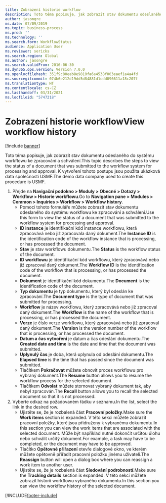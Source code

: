 ```yaml
---
title: Zobrazení historie workflow
description: Toto téma popisuje, jak zobrazit stav dokumentu odeslaného do systému workflowu ke zpracování a schválení.
author: jasongre
ms.date: 07/09/2019
ms.topic: business-process
ms.prod: ''
ms.technology: ''
ms.search.form: WorkflowStatus
audience: Application User
ms.reviewer: sericks
ms.search.region: Global
ms.author: jasongre
ms.search.validFrom: 2016-06-30
ms.dyn365.ops.version: Version 7.0.0
ms.openlocfilehash: 351f9c80eab8e9810fa6a4538f003eaef1a4a4fd
ms.sourcegitcommit: 074b6e212d19dd5d84881d1cdd096611a18c207f
ms.translationtype: HT
ms.contentlocale: cs-CZ
ms.lasthandoff: 03/31/2021
ms.locfileid: "5747218"
---
```

# <a name="view-workflow-history"></a><span data-ttu-id="2a02c-103">Zobrazení historie workflow</span><span class="sxs-lookup"><span data-stu-id="2a02c-103">View workflow history</span></span>

[!include [banner](../../includes/banner.md)]

<span data-ttu-id="2a02c-104">Toto téma popisuje, jak zobrazit stav dokumentu odeslaného do systému workflowu ke zpracování a schválení.</span><span class="sxs-lookup"><span data-stu-id="2a02c-104">This topic describes the steps to view the status of a document that was submitted to the workflow system for processing and approval.</span></span> <span data-ttu-id="2a02c-105">K vytvoření tohoto postupu jsou použita ukázková data společnosti USMF.</span><span class="sxs-lookup"><span data-stu-id="2a02c-105">The demo data company used to create this procedure is USMF.</span></span>

1. <span data-ttu-id="2a02c-106">Přejde na **Navigační podokno > Moduly > Obecné > Dotazy > Workflow > Historie workflowu**.</span><span class="sxs-lookup"><span data-stu-id="2a02c-106">Go to **Navigation pane > Modules > Common > Inquiries > Workflow > Workflow history**.</span></span>
    - <span data-ttu-id="2a02c-107">Pomocí tohoto formuláře můžete zobrazit stav dokumentu odeslaného do systému workflowu ke zpracování a schválení.</span><span class="sxs-lookup"><span data-stu-id="2a02c-107">Use this form to view the status of a document that was submitted to the workflow system for processing and approval.</span></span>  
    - <span data-ttu-id="2a02c-108">**ID instance** je identifikační kód instance workflowu, která zpracovává nebo již zpracovala daný dokument.</span><span class="sxs-lookup"><span data-stu-id="2a02c-108">The **Instance ID** is the identification code of the workflow instance that is processing, or has processed the document.</span></span>  
    - <span data-ttu-id="2a02c-109">**Stav** je stav workflowu dokumentu.</span><span class="sxs-lookup"><span data-stu-id="2a02c-109">The **Status** is the workflow status of the document.</span></span>  
    - <span data-ttu-id="2a02c-110">**ID workflowu** je identifikační kód workflowu, který zpracovává nebo již zpracoval daný dokument.</span><span class="sxs-lookup"><span data-stu-id="2a02c-110">The **Workflow ID** is the identification code of the workflow that is processing, or has processed the document.</span></span>  
    - <span data-ttu-id="2a02c-111">**Dokument** je identifikační kód dokumentu.</span><span class="sxs-lookup"><span data-stu-id="2a02c-111">The **Document** is the identification code of the document.</span></span>  
    - <span data-ttu-id="2a02c-112">**Typ dokumentu** je typ dokumentu, který byl odeslán ke zpracování.</span><span class="sxs-lookup"><span data-stu-id="2a02c-112">The **Document type** is the type of document that was submitted for processing.</span></span>  
    - <span data-ttu-id="2a02c-113">**Workflow** je název workflowu, který zpracovává nebo již zpracoval daný dokument.</span><span class="sxs-lookup"><span data-stu-id="2a02c-113">The **Workflow** is the name of the workflow that is processing, or has processed the document.</span></span>  
    - <span data-ttu-id="2a02c-114">**Verze** je číslo verze workflowu, který zpracovává nebo již zpracoval daný dokument.</span><span class="sxs-lookup"><span data-stu-id="2a02c-114">The **Version** is the version number of the workflow that is processing, or has processed the document.</span></span>  
    - <span data-ttu-id="2a02c-115">**Datum a čas vytvoření** je datum a čas odeslání dokumentu.</span><span class="sxs-lookup"><span data-stu-id="2a02c-115">The **Created date and time** is the date and time that the document was submitted.</span></span>  
    - <span data-ttu-id="2a02c-116">**Uplynulý čas** je doba, která uplynula od odeslání dokumentu.</span><span class="sxs-lookup"><span data-stu-id="2a02c-116">The **Elapsed time** is the time that has passed since the document was submitted.</span></span>  
    - <span data-ttu-id="2a02c-117">Tlačítkem **Pokračovat** můžete obnovit proces workflowu pro vybraný dokument.</span><span class="sxs-lookup"><span data-stu-id="2a02c-117">The **Resume** button allows you to resume the workflow process for the selected document.</span></span>  
    - <span data-ttu-id="2a02c-118">Tlačítkem **Odvolat** můžete stornovat vybraný dokument tak, aby nebyl zpracován.</span><span class="sxs-lookup"><span data-stu-id="2a02c-118">The **Recall** button allows you to recall the selected document so that it is not processed.</span></span>   
2. <span data-ttu-id="2a02c-119">Vyberte odkaz na požadovaném řádku v seznamu.</span><span class="sxs-lookup"><span data-stu-id="2a02c-119">In the list, select the link in the desired row.</span></span>
    - <span data-ttu-id="2a02c-120">Ujistěte se, že je rozbalená část **Pracovní položky**.</span><span class="sxs-lookup"><span data-stu-id="2a02c-120">Make sure the **Work items** section is expanded.</span></span> <span data-ttu-id="2a02c-121">V této sekci můžete zobrazit pracovní položky, které jsou přidruženy k vybranému dokumentu.</span><span class="sxs-lookup"><span data-stu-id="2a02c-121">In this section you can view the work items that are associated with the selected document.</span></span> <span data-ttu-id="2a02c-122">Může být například nutné dokončit určitou úlohu nebo schválit určitý dokument.</span><span class="sxs-lookup"><span data-stu-id="2a02c-122">For example, a task may have to be completed, or the document may have to be approved.</span></span>  
    - <span data-ttu-id="2a02c-123">Tlačítko **Opětovné přiřazení** otevře dialogové okno, ve kterém můžete opětovně přiřadit pracovní položku jinému uživateli.</span><span class="sxs-lookup"><span data-stu-id="2a02c-123">The **Reassign** button will open a dialog box where you can reassign a work item to another user.</span></span>  
    - <span data-ttu-id="2a02c-124">Ujistěte se, že je rozbalená část **Sledování podrobností**.</span><span class="sxs-lookup"><span data-stu-id="2a02c-124">Make sure the **Tracking details** section is expanded.</span></span> <span data-ttu-id="2a02c-125">V této sekci můžete zobrazit historii workflowu vybraného dokumentu.</span><span class="sxs-lookup"><span data-stu-id="2a02c-125">In this section you can view the workflow history of the selected document.</span></span>  



[!INCLUDE[footer-include](../../../../includes/footer-banner.md)]